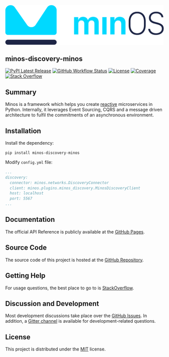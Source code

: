 <p align="center">
  <a href="https://minos.run" target="_blank"><img src="https://raw.githubusercontent.com/minos-framework/.github/main/images/logo.png" alt="Minos logo"></a>
</p>

## minos-discovery-minos

[![PyPI Latest Release](https://img.shields.io/pypi/v/minos-discovery-minos.svg)](https://pypi.org/project/minos-discovery-minos/)
[![GitHub Workflow Status](https://img.shields.io/github/workflow/status/minos-framework/minos-python/pages%20build%20and%20deployment?label=docs)](https://minos-framework.github.io/minos-python)
[![License](https://img.shields.io/github/license/minos-framework/minos-python.svg)](https://github.com/minos-framework/minos-python/blob/main/LICENSE)
[![Coverage](https://codecov.io/github/minos-framework/minos-python/coverage.svg?branch=main)](https://codecov.io/gh/minos-framework/minos-python)
[![Stack Overflow](https://img.shields.io/badge/Stack%20Overflow-Ask%20a%20question-green)](https://stackoverflow.com/questions/tagged/minos)

## Summary

Minos is a framework which helps you create [reactive](https://www.reactivemanifesto.org/) microservices in Python. Internally, it leverages Event Sourcing, CQRS and a message driven architecture to fulfil the commitments of an asynchronous environment.

## Installation

Install the dependency:

```shell
pip install minos-discovery-minos
```

Modify `config.yml` file:

```yaml
...
discovery:
  connector: minos.networks.DiscoveryConnector
  client: minos.plugins.minos_discovery.MinosDiscoveryClient
  host: localhost
  port: 5567
...
```

## Documentation

The official API Reference is publicly available at the [GitHub Pages](https://minos-framework.github.io/minos-python).

## Source Code

The source code of this project is hosted at the [GitHub Repository](https://github.com/minos-framework/minos-python).

## Getting Help

For usage questions, the best place to go to is [StackOverflow](https://stackoverflow.com/questions/tagged/minos).

## Discussion and Development

Most development discussions take place over the [GitHub Issues](https://github.com/minos-framework/minos-python/issues). In addition, a [Gitter channel](https://gitter.im/minos-framework/community) is available for development-related questions.

## License

This project is distributed under the [MIT](https://raw.githubusercontent.com/minos-framework/minos-python/main/LICENSE) license.